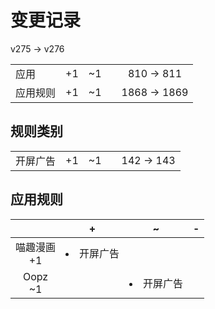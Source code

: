 # 变更记录

v275 -> v276

||||||
|-|:-:|:-:|:-:|:-:|
|应用|+1|~1||810 -> 811|
|应用规则|+1|~1||1868 -> 1869|

## 规则类别

||||||
|-|:-:|:-:|:-:|:-:|
|开屏广告|+1|~1||142 -> 143|

## 应用规则

||+|~|-|
|:-:|-|-|-|
|喵趣漫画<br>+1|<li>开屏广告|||
|Oopz<br>~1||<li>开屏广告||
